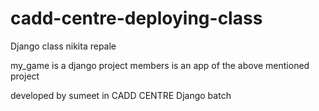 # cadd-centre-deploying-class
Django class nikita repale

my_game is a django project 
members is an app of the above mentioned project

developed by sumeet in CADD CENTRE Django batch
